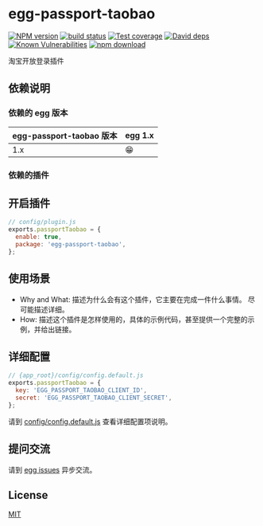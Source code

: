 # egg-passport-taobao

[![NPM version][npm-image]][npm-url]
[![build status][travis-image]][travis-url]
[![Test coverage][codecov-image]][codecov-url]
[![David deps][david-image]][david-url]
[![Known Vulnerabilities][snyk-image]][snyk-url]
[![npm download][download-image]][download-url]

[npm-image]: https://img.shields.io/npm/v/egg-passport-taobao.svg?style=flat-square
[npm-url]: https://npmjs.org/package/egg-passport-taobao
[travis-image]: https://img.shields.io/travis/eggjs/egg-passport-taobao.svg?style=flat-square
[travis-url]: https://travis-ci.org/eggjs/egg-passport-taobao
[codecov-image]: https://img.shields.io/codecov/c/github/eggjs/egg-passport-taobao.svg?style=flat-square
[codecov-url]: https://codecov.io/github/eggjs/egg-passport-taobao?branch=master
[david-image]: https://img.shields.io/david/eggjs/egg-passport-taobao.svg?style=flat-square
[david-url]: https://david-dm.org/eggjs/egg-passport-taobao
[snyk-image]: https://snyk.io/test/npm/egg-passport-taobao/badge.svg?style=flat-square
[snyk-url]: https://snyk.io/test/npm/egg-passport-taobao
[download-image]: https://img.shields.io/npm/dm/egg-passport-taobao.svg?style=flat-square
[download-url]: https://npmjs.org/package/egg-passport-taobao

<!--
Description here.
-->
淘宝开放登录插件

## 依赖说明

### 依赖的 egg 版本

egg-passport-taobao 版本 | egg 1.x
--- | ---
1.x | 😁

### 依赖的插件
<!--

如果有依赖其它插件，请在这里特别说明。如

- security
- multipart

-->

## 开启插件

```js
// config/plugin.js
exports.passportTaobao = {
  enable: true,
  package: 'egg-passport-taobao',
};
```

## 使用场景

- Why and What: 描述为什么会有这个插件，它主要在完成一件什么事情。
尽可能描述详细。
- How: 描述这个插件是怎样使用的，具体的示例代码，甚至提供一个完整的示例，并给出链接。

## 详细配置

```js
// {app_root}/config/config.default.js
exports.passportTaobao = {
  key: 'EGG_PASSPORT_TAOBAO_CLIENT_ID',
  secret: 'EGG_PASSPORT_TAOBAO_CLIENT_SECRET',
};
```

请到 [config/config.default.js](config/config.default.js) 查看详细配置项说明。

## 提问交流

请到 [egg issues](https://github.com/eggjs/egg/issues) 异步交流。

## License

[MIT](LICENSE)
